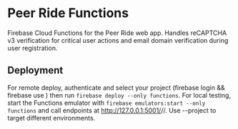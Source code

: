 # Peer Ride Functions
Firebase Cloud Functions for the Peer Ride web app. Handles reCAPTCHA v3 verification for critical user actions and email domain verification during user registration.

## Deployment
For remote deploy, authenticate and select your project (firebase login && firebase use <projectId>) then run `firebase deploy --only functions`. For local testing, start the Functions emulator with `firebase emulators:start --only functions` and call endpoints at http://127.0.0.1:5001/<projectId>/<region>/<functionName>. Use --project <projectId> to target different environments.